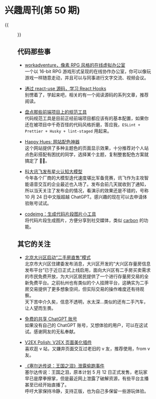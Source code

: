 # 兴趣周刊(第 50 期)

{{<figure src="https://jiangbao-1258001083.cos.ap-shanghai.myqcloud.com/zelda_tearsofkingdom.jpeg" title="塞尔达传说：王国之泪">}}
<!--more-->

## 代码那些事
* [workadventure，像素 RPG 风格的在线虚拟办公室](https://github.com/thecodingmachine/workadventure)  
一个以 16-bit RPG 游戏形式呈现的在线协作办公室，你可以像玩游戏一样随意走动，并且可以与同事进行文字交流、视频会议。

* [通过 react-use 源码，学习 React Hooks](https://juejin.cn/post/7216357824882884667)  
别愣着了，学起来吧，相关的有一个阅读源码的系列文章，推荐阅读。

* [盘点那些前端项目上的规范工具](https://juejin.cn/post/7218915344131850295)  
代码规范工具是目前正经前端项目都应该有的基本配置，如果你还在被项目中千奇百怪的代码风格折磨，答应我，`ESLint + Prettier + Husky + lint-staged` 用起来。

* [Happy Hues: 网站配色神器](https://www.happyhues.co/)  
这个网站提供了多种主题色的页面显示效果，十分推荐对个人站点色彩搭配有困扰的同学，选择某个主题，复制整套配色方案就搞定了 👍🏻。

* [科大讯飞发布星火认知大模型](https://xinghuo.xfyun.cn/)  
今年各个厂商的大模型迭代速度堪比军备竞赛，讯飞作为主攻智能语音交互的企业最近也入场了。发布会前几天就收到了通知，所以当天关注了发布会的情况，看演示的效果还是不错的，号称 10 月 24 日中文版超越 ChatGPT。感兴趣的现在可以去申请体验账号试试。

* [codeimg：生成代码片段图片小工具](https://codeimg.io/)  
将代码片段生成图片，方便分享到社交媒体，类似 [carbon](https://carbon.now.sh/) 的功能。

## 其它的关注
* [北京大兴区启动“二手房直售”模式](https://www.cls.cn/detail/1331887)  
北京市大兴区住建委发布消息，大兴区开发的“大兴区存量房信息发布平台”已于近日正式上线启用，面向大兴区有二手房买卖需求的市民免费开放，为大兴区居民提供了一个进行存量房交易的全新免费平台。之前杭州也有类似的个人挂牌平台，这确实为二手房交易提供了更多想象空间，但实际交易的操作难度还有待观察。  
天下苦中介久矣，信息不透明，水太深...类似的还有二手汽车，让人望而生畏。

* [免费的共享 ChatGPT 账号](https://chat-shared.zhile.io/shared.html)  
如果没有自己的 ChatGPT 账号，又想体验的用户，可以在这试试。感谢网友的无私奉献。

* [V2EX Polish: V2EX 页面美化插件](https://v2ex.com/t/935916)  
喜欢逛 v 站，又嫌弃页面交互过老旧的 v 友，推荐使用，from v 友。

* [《塞尔达传说：王国之泪》泄露偷跑事件](http://news.17173.com/z/zeldattk/content/05042023/181355889.shtml)  
塞尔达传说：王国之泪，原本计划 5 月 12 日正式发售，老玩家早已是摩拳擦掌，但是最近网上泄露了破解资源，有些平台主播甚至已经开始直播了。  
呼吁大家保持冷静，支持正版，也为自己多保留一些游玩体验。

